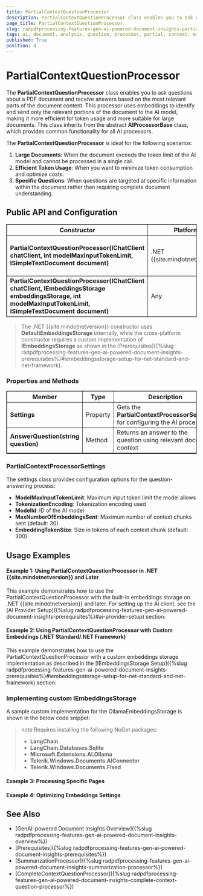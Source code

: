 ```yaml
---
title: PartialContextQuestionProcessor
description: PartialContextQuestionProcessor class enables you to ask questions about a PDF document and receive answers based on the most relevant parts of the document content.
page_title: PartialContextQuestionProcessor
slug: radpdfprocessing-features-gen-ai-powered-document-insights-partial-context-question-processor
tags: ai, document, analysis, question, processor, partial, context, embeddings
published: True
position: 4
---
```

<style>
table, th, td {
    border: 1px solid;
}
table th:first-of-type {
    width: 65%;
}
table th:nth-of-type(2) {
    width: 10%;
}
table th:nth-of-type(3) {
    width: 25%;
}
</style>

# PartialContextQuestionProcessor

The **PartialContextQuestionProcessor** class enables you to ask questions about a PDF document and receive answers based on the most relevant parts of the document content. This processor uses embeddings to identify and send only the relevant portions of the document to the AI model, making it more efficient for token usage and more suitable for large documents. This class inherits from the abstract **AIProcessorBase** class, which provides common functionality for all AI processors.

The **PartialContextQuestionProcessor** is ideal for the following scenarios:

1. **Large Documents**: When the document exceeds the token limit of the AI model and cannot be processed in a single call.
2. **Efficient Token Usage**: When you want to minimize token consumption and optimize costs.
3. **Specific Questions**: When questions are targeted at specific information within the document rather than requiring complete document understanding.

## Public API and Configuration

|Constructor|Platform|Description|
|---|---|---|
|**PartialContextQuestionProcessor(IChatClient chatClient, int modelMaxInputTokenLimit, ISimpleTextDocument document)**|.NET {{site.mindotnetversion}}|Creates an instance with built-in embeddings storage|
|**PartialContextQuestionProcessor(IChatClient chatClient, IEmbeddingsStorage embeddingsStorage, int modelMaxInputTokenLimit, ISimpleTextDocument document)**|Any|Creates an instance with custom embeddings storage|

> The .NET {{site.mindotnetversion}} constructor uses **DefaultEmbeddingsStorage** internally, while the cross-platform constructor requires a custom implementation of **IEmbeddingsStorage** as shown in the [Prerequisites]({%slug radpdfprocessing-features-gen-ai-powered-document-insights-prerequisites%}#iembeddingsstorage-setup-for-net-standard-and-net-framework).

### Properties and Methods

|Member|Type|Description|
|---|---|---|
|**Settings**|Property|Gets the **PartialContextProcessorSettings** for configuring the AI process|
|**AnswerQuestion(string question)**|Method|Returns an answer to the question using relevant document context|

### PartialContextProcessorSettings

The settings class provides configuration options for the question-answering process:

* **ModelMaxInputTokenLimit**: Maximum input token limit the model allows
* **TokenizationEncoding**: Tokenization encoding used
* **ModelId**: ID of the AI model
* **MaxNumberOfEmbeddingsSent**: Maximum number of context chunks sent (default: 30)
* **EmbeddingTokenSize**: Size in tokens of each context chunk (default: 300)

## Usage Examples

#### Example 1: Using PartialContextQuestionProcessor in .NET {{site.mindotnetversion}} and Later

This example demonstrates how to use the PartialContextQuestionProcessor with the built-in embeddings storage on .NET {{site.mindotnetversion}} and later. For setting up the AI client, see the [AI Provider Setup]({%slug radpdfprocessing-features-gen-ai-powered-document-insights-prerequisites%}#ai-provider-setup) section:

<snippet id='libraries-pdf-features-gen-ai-ask-questions-using-partial-context'/>

#### Example 2: Using PartialContextQuestionProcessor with Custom Embeddings (.NET Standard/.NET Framework)

This example demonstrates how to use the PartialContextQuestionProcessor with a custom embeddings storage implementation as described in the [IEmbeddingsStorage Setup]({%slug radpdfprocessing-features-gen-ai-powered-document-insights-prerequisites%}#iembeddingsstorage-setup-for-net-standard-and-net-framework) section:

<snippet id='libraries-pdf-features-gen-ai-ask-questions-using-partial-context-iembeddingsstorage'/>

### Implementing custom IEmbeddingsStorage

A sample custom implementation for the OllamaEmbeddingsStorage is shown in the below code snippet:

>note Requires installing the following NuGet packages:
> * **LangChain**
> * **LangChain.Databases.Sqlite**
> * **Microsoft.Extensions.AI.Ollama**
> * **Telerik.Windows.Documents.AIConnector**
> * **Telerik.Windows.Documents.Fixed**  

<snippet id='libraries-pdf-features-gen-ai-ask-questions-using-partial-context-ollama-embeddings-storage'/>

#### Example 3: Processing Specific Pages

<snippet id='libraries-pdf-features-gen-ai-summarize-process-specific-pages'/>

#### Example 4: Optimizing Embeddings Settings

<snippet id='libraries-pdf-features-gen-ai-summarize-optimize-embeddings-storage'/>

## See Also

* [GenAI-powered Document Insights Overview]({%slug radpdfprocessing-features-gen-ai-powered-document-insights-overview%})
* [Prerequisites]({%slug radpdfprocessing-features-gen-ai-powered-document-insights-prerequisites%})
* [SummarizationProcessor]({%slug radpdfprocessing-features-gen-ai-powered-document-insights-summarization-processor%})
* [CompleteContextQuestionProcessor]({%slug radpdfprocessing-features-gen-ai-powered-document-insights-complete-context-question-processor%})
